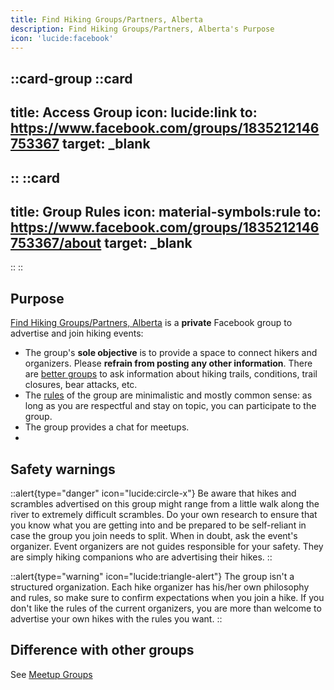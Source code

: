 ```yaml
---
title: Find Hiking Groups/Partners, Alberta
description: Find Hiking Groups/Partners, Alberta's Purpose
icon: 'lucide:facebook'
---
```


::card-group
  ::card
  ---
  title: Access Group
  icon: lucide:link
  to: https://www.facebook.com/groups/1835212146753367
  target: _blank
  ---
  ::
  ::card
  ---
  title: Group Rules
  icon: material-symbols:rule
  to: https://www.facebook.com/groups/1835212146753367/about
  target: _blank
  ---
  ::
::

## Purpose

[Find Hiking Groups/Partners, Alberta](https://www.facebook.com/groups/1835212146753367) is a **private** Facebook group to advertise and join hiking events:

- The group's **sole objective** is to provide a space to connect hikers and organizers. Please **refrain from posting any other information**. 
  There are [better groups](/hiking-groups/by-category/practical-information) to ask information about hiking trails, conditions, trail closures, bear attacks, etc.
- The [rules](https://www.facebook.com/groups/1835212146753367) of the group are minimalistic and mostly common sense: as long as you are respectful and stay on topic, you can participate to the group.
- The group provides a chat for meetups.
- 
## Safety warnings

::alert{type="danger" icon="lucide:circle-x"}
  Be aware that hikes and scrambles advertised on this group might range from a little walk along the river to extremely difficult scrambles. Do your own research to ensure that you know what you are getting into and be prepared to be self-reliant in case the group you join needs to split. When in doubt, ask the event's organizer. Event organizers are not guides responsible for your safety. They are simply hiking companions who are advertising their hikes.
::

::alert{type="warning" icon="lucide:triangle-alert"}
The group isn't a structured organization. Each hike organizer has his/her own philosophy and rules, so make sure to confirm expectations when you join a hike. If you don't like the rules of the current organizers, you are more than welcome to advertise your own hikes with the rules you want.
::

## Difference with other groups

See [Meetup Groups](/hiking-groups/by-category/meetups)